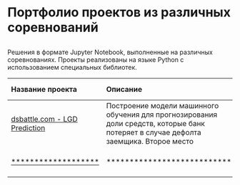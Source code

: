 # Портфолио проектов из различных соревнований
## 
Решения в формате Jupyter Notebook, выполненные на различных соревнованиях. Проекты реализованы на языке Python с использованием специальных библиотек.

| Название проекта | Описание | Используемые библиотеки | 
| :---------------------- | :---------------------- | :---------------------- |
| [dsbattle.com - LGD Prediction](00_lgd_prediction_dsbattle) | Построение модели машинного обучения для прогнозирования доли средств, которые банк потеряет в случае дефолта заемщика. Второе место| Python, NumPy, pandas, seaborn, scikit-learn, CatBoost |
[*******************](01_) | *************************** | Python, NumPy, pandas, scikit-learn |
